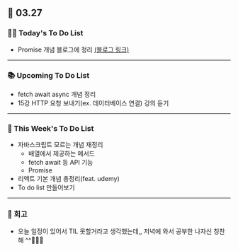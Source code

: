 ## 📆 03.27

### 💁‍♀️ Today's To Do List

- Promise 개념 블로그에 정리 [(블로그 링크)](https://velog.io/@yennnny/TIL-Promise)

---

### 📚 Upcoming To Do List

- fetch await async 개념 정리
- 15강 HTTP 요청 보내기(ex. 데이터베이스 연결) 강의 듣기

---

### 📌 This Week's To Do List

- 자바스크립트 모르는 개념 재정리
  - 배열에서 제공하는 메서드
  - fetch await 등 API 기능
  - Promise
- 리액트 기본 개념 총정리(feat. udemy)
- To do list 만들어보기

---

### 👀 회고

- 오늘 일정이 있어서 TIL 못할거라고 생각했는데,, 저녁에 와서 공부한 나자신 칭찬해 ^^👏👏👏
